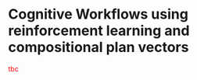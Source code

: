# Cognitive Workflows using reinforcement learning and compositional plan vectors

<span style="color:red">tbc</span>